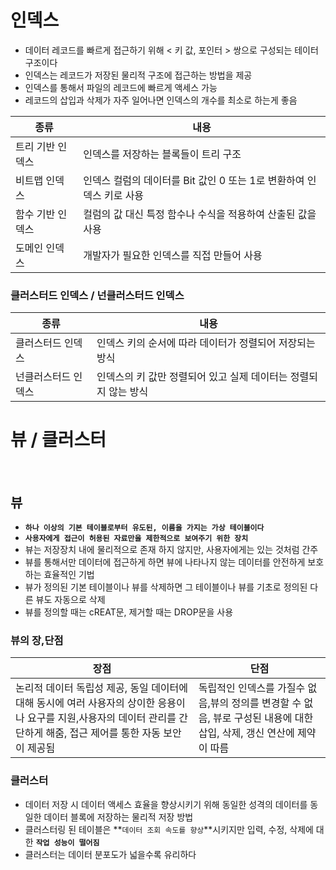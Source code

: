 # 인덱스

- 데이터 레코드를 빠르게 접근하기 위해 < 키 값, 포인터 > 쌍으로 구성되는 테이터 구조이다
- 인덱스는 레코드가 저장된 물리적 구조에 접근하는 방법을 제공
- 인덱스를 통해서 파일의 레코드에 빠르게 액세스 가능
- 레코드의 삽입과 삭제가 자주 일어나면 인덱스의 개수를 최소로 하는게 좋음

| 종류             | 내용                                                         |
| ---------------- | ------------------------------------------------------------ |
| 트리 기반 인덱스 | 인덱스를 저장하는 블록들이 트리 구조                         |
| 비트맵 인덱스    | 인덱스 컬럼의 데이터를 Bit 값인 0 또는 1로 변환하여 인덱스 키로 사용 |
| 함수 기반 인덱스 | 컬럼의 값 대신 특정 함수나 수식을 적용하여 산출된 값을 사용  |
| 도메인 인덱스    | 개발자가 필요한 인덱스를 직접 만들어 사용                    |

### 클러스터드 인덱스 / 넌클러스터드 인덱스		

| 종류                | 내용                                                         |
| ------------------- | ------------------------------------------------------------ |
| 클러스터드 인덱스   | 인덱스 키의 순서에 따라 데이터가 정렬되어 저장되는 방식      |
| 넌클러스터드 인덱스 | 인덱스의 키 값만 정렬되어 있고 실제 데이터는 정렬되지 않는 방식 |



# 뷰 / 클러스터

​	

## 뷰

- **`하나 이상의 기본 테이블로부터 유도된, 이름을 가지는 가상 테이블이다`**
- **`사용자에게 접근이 허용된 자료만을 제한적으로 보여주기 위한 장치`**
- 뷰는 저장장치 내에 물리적으로 존재 하지 않지만, 사용자에게는 있는 것처럼 간주
- 뷰를 통해서만 데이터에 접근하게 하면 뷰에 나타나지 않는 데이터를 안전하게 보호하는 효율적인 기법
- 뷰가 정의된 기본 테이블이나 뷰를 삭제하면 그 테이블이나 뷰를 기초로 정의된 다른 뷰도 자동으로 삭제
- 뷰를 정의할 때는 cREAT문, 제거할 때는 DROP문을 사용



### 뷰의 장,단점

| 장점                                                         | 단점                                                         |
| ------------------------------------------------------------ | ------------------------------------------------------------ |
| 논리적 데이터 독립성 제공, 동일 데이터에 대해 동시에 여러 사용자의 상이한 응용이나 요구를 지원,사용자의 데이터 관리를 간단하게 해줌, 접근 제어를 통한 자동 보안이 제공됨 | 독립적인 인덱스를 가질수 없음,뷰의 정의를 변경할 수 없음, 뷰로 구성된 내용에 대한 삽입, 삭제, 갱신 연산에 제약이 따름 |



### 클러스터

- 데이터 저장 시 데이터 액세스 효율을 향상시키기 위해 동일한 성격의 데이터를 동일한 데이터 블록에 저장하는 물리적 저장 방법
- 클러스터링 된 테이블은 **`데이터 조회 속도를 향상`**시키지만 입력, 수정, 삭제에 대한 **`작업 성능이 떨어짐`**
- 클러스터는 데이터 분포도가 넓을수록 유리하다
